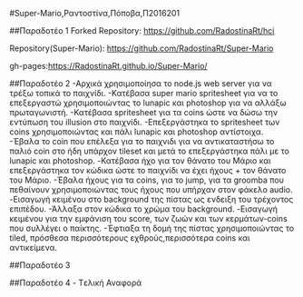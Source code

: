 #Super-Mario,Ραντοστίνα,Πόποβα,Π2016201

##Παραδοτέο 1 Forked Repository: 
https://github.com/RadostinaRt/hci

Repository(Super-Mario): https://github.com/RadostinaRt/Super-Mario 

gh-pages:https://RadostinaRt.github.io/Super-Mario/

##Παραδοτέο 2
-Αρχικά χρησιμοποίησα το node.js web server για να τρέξω τοπικά το παιχνίδι.
-Κατέβασα super mario spritesheet για να το επεξεργαστώ χρησιμοποιώντας το lunapic και photoshop για να αλλάξω πρωταγωνιστή.
-Κατέβασα spritesheet για τα coins ώστε να δώσω την εντύπωση του illusion στο παιχνίδι.
-Επεξεργάστηκα το spritesheet των coins χρησιμοποιώντας και πάλι lunapic και photoshop αντίστοιχα.
-Έβαλα το coin που επέλεξα για το παιχνιδι για να αντικαταστήσω το παλιό coin στο ήδη υπάρχον tileset και μετά το επεξεργάστηκα     πάλι με το lunapic και photoshop.
-Κατέβασα ήχο για τον θάνατο του Μάριο και επεξεργάστηκα τον κώδικα ώστε το παιχνίδι να έχει ήχους + τον θάνατο του Μάριο.
-Έβαλα ήχους για τα coins, για το jump, για τα groomba που πεθαίνουν χρησιμοποιώντας τους ήχους που υπήρχαν στον φάκελο audio.
-Εισαγωγή κειμένου στο background της πίστας  ως ενδειξη του τρέχοντος επιπέδου.
-Άλλαξα στον κώδικα το χρώμα του background.
-Εισαγωγή κειμένου για την εμφάνιση του score, των ζωών και των κερμάτων-coins που συλλέγει ο παίκτης.
-Έφτιαξα τη δομή της πίστας χρησιμοποιώντας το tiled, πρόσθεσα περισσότερους εχθρούς,περισσότερα coins και αντικείμενα.

##Παραδοτέο 3

##Παραδοτέο 4 - Tελική Αναφορά
